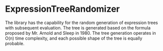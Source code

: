 # ExpressionTreeRandomizer
The library has the capability for the random generation of expression trees with subsequent evaluation. The tree is generated based on the formula proposed by Mr. Arnold and Sleep in 1980. The tree generation operates in O(n) time complexity, and each possible shape of the tree is equally probable.
